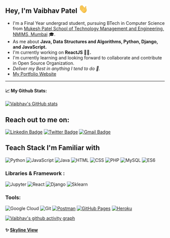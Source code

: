## Hey, I'm Vaibhav Patel <img src="https://github.com/salonigupta1/salonigupta1/blob/master/Assets/Hi.gif" width="29px">

- I'm a Final Year undergrad student, pursuing BTech in Computer Science from [Mukesh Patel School of Technology Management and Engineering, NMIMS, Mumbai](https://engineering.nmims.edu/) 🎓.
- As me about **Java, Data Structures and Algorithms, Python, Django, and JavaScript.**
- I'm currently working on **ReactJS 👨‍💻.**
- I'm currently learning and looking forward to collaborate and contribute in Open Source Organization.
- *Deliver my Best in anything I tend to do 🥇.*
- [My Portfolio Website](https://vaibhav-1904.github.io/VaibhavPatel/)

---

#### 📈 My Github Stats:

[![Vaibhav's GitHub stats](https://github-readme-stats.vercel.app/api?username=Vaibhav-Patel19&show_icons=true&count_private=true&theme=tokyonight)](https://github.com/anuraghazra/github-readme-stats)

## Reach out to me on:

[![Linkedin Badge](https://img.shields.io/badge/-LinkedIn-blue?style=flat-square&logo=Linkedin&logoColor=white&link=https://www.linkedin.com/in/vaibhavpatel19/)](https://www.linkedin.com/in/vaibhavpatel19/)
[![Twitter Badge](https://img.shields.io/badge/-Twitter-blue?style=flat-square&logo=Twitter&logoColor=white&link=https://twitter.com/VaibhavPatel_19)](https://twitter.com/VaibhavPatel_19)
[![Gmail Badge](https://img.shields.io/badge/-Gmail-c14438?style=flat-square&logo=Gmail&logoColor=white&link=mailto:saloniguptasg12@gmail.com)](mailto:vaibhav6644@gmail.com)

## Teach Stack I'm Familiar with

![Python](https://img.shields.io/badge/-Python-black?style=flat-square&logo=Python)
![JavaScript](https://img.shields.io/badge/-JavaScript-black?style=flat-square&logo=javascript)
![Java](https://img.shields.io/badge/-java-E34A86?style=flat-square&logo=java)
![HTML](https://img.shields.io/badge/-HTML5-E34F26?style=flat-square&logo=html5&logoColor=white)
![CSS](https://img.shields.io/badge/-CSS3-blue?style=flat-square&logo=css3&logoColor=white)
![PHP](https://img.shields.io/badge/-PHP-purple?style=flat-square&logo=php&logoColor=white)
![MySQL](https://img.shields.io/badge/-MySQL-black?style=flat-square&logo=mysql)
![ES6](https://img.shields.io/badge/-ES6-yellow?style=flat-square&logo=es6)

### Libraries & Framework :

![Jupyter](https://img.shields.io/badge/-jupyter-white?style=flat-square&logo=jupyter)
![React](https://img.shields.io/badge/-React-black?style=flat-square&logo=react)
![Django](https://img.shields.io/badge/-Django-blue?style=flat-square&logo=django)
![Sklearn](https://img.shields.io/badge/-sklearn-white?style=flat-square&logo=Sklearn)

### Tools:

![Google Cloud](https://img.shields.io/badge/Google%20Cloud-black?style=flat-square&logo=google-cloud)
![Git](https://img.shields.io/badge/-Git-black?style=flat-square&logo=git)
<a href="#"><img alt="Postman" src="https://img.shields.io/badge/Postman-FF6C37?logo=postman&logoColor=white"></a>
<a href="#"><img alt="GitHub Pages" src="https://img.shields.io/badge/GitHub%20Pages-%23327FC7.svg?logo=github&logoColor=white"></a> 
<a href="#"><img alt="Heroku" src="https://img.shields.io/badge/Heroku%20-%23430098.svg?logo=heroku&logoColor=white"></a>

[![Vaibhav's github activity graph](https://activity-graph.herokuapp.com/graph?username=Vaibhav-Patel19&theme=rogue)](https://github.com/Vaibhav-Patel19/github-readme-activity-graph)
<!-- [![Vaibhav's github activity graph](https://activity-graph.herokuapp.com/graph?username=Vaibhav-Patel19&theme=rogue)](https://github.com/Vaibhav-Patel19/github-readme-activity-graph) -->

#### ✨ [Skyline View](https://skyline.github.com/Vaibhav-Patel19/2022)
